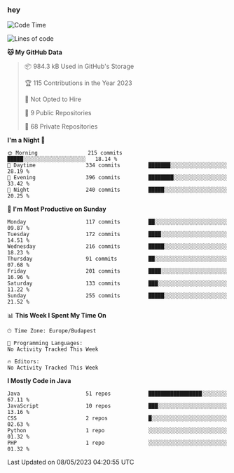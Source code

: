 ### hey

<!--START_SECTION:waka-->
![Code Time](http://img.shields.io/badge/Code%20Time-884%20hrs%2054%20mins-blue)

![Lines of code](https://img.shields.io/badge/From%20Hello%20World%20I%27ve%20Written-935.8%20thousand%20lines%20of%20code-blue)

**🐱 My GitHub Data** 

> 📦 984.3 kB Used in GitHub's Storage 
 > 
> 🏆 115 Contributions in the Year 2023
 > 
> 🚫 Not Opted to Hire
 > 
> 📜 9 Public Repositories 
 > 
> 🔑 68 Private Repositories 
 > 
**I'm a Night 🦉** 

```text
🌞 Morning                215 commits         █████░░░░░░░░░░░░░░░░░░░░   18.14 % 
🌆 Daytime                334 commits         ███████░░░░░░░░░░░░░░░░░░   28.19 % 
🌃 Evening                396 commits         ████████░░░░░░░░░░░░░░░░░   33.42 % 
🌙 Night                  240 commits         █████░░░░░░░░░░░░░░░░░░░░   20.25 % 
```
📅 **I'm Most Productive on Sunday** 

```text
Monday                   117 commits         ██░░░░░░░░░░░░░░░░░░░░░░░   09.87 % 
Tuesday                  172 commits         ████░░░░░░░░░░░░░░░░░░░░░   14.51 % 
Wednesday                216 commits         █████░░░░░░░░░░░░░░░░░░░░   18.23 % 
Thursday                 91 commits          ██░░░░░░░░░░░░░░░░░░░░░░░   07.68 % 
Friday                   201 commits         ████░░░░░░░░░░░░░░░░░░░░░   16.96 % 
Saturday                 133 commits         ███░░░░░░░░░░░░░░░░░░░░░░   11.22 % 
Sunday                   255 commits         █████░░░░░░░░░░░░░░░░░░░░   21.52 % 
```


📊 **This Week I Spent My Time On** 

```text
🕑︎ Time Zone: Europe/Budapest

💬 Programming Languages: 
No Activity Tracked This Week

🔥 Editors: 
No Activity Tracked This Week
```

**I Mostly Code in Java** 

```text
Java                     51 repos            █████████████████░░░░░░░░   67.11 % 
JavaScript               10 repos            ███░░░░░░░░░░░░░░░░░░░░░░   13.16 % 
CSS                      2 repos             █░░░░░░░░░░░░░░░░░░░░░░░░   02.63 % 
Python                   1 repo              ░░░░░░░░░░░░░░░░░░░░░░░░░   01.32 % 
PHP                      1 repo              ░░░░░░░░░░░░░░░░░░░░░░░░░   01.32 % 
```




 Last Updated on 08/05/2023 04:20:55 UTC
<!--END_SECTION:waka-->
